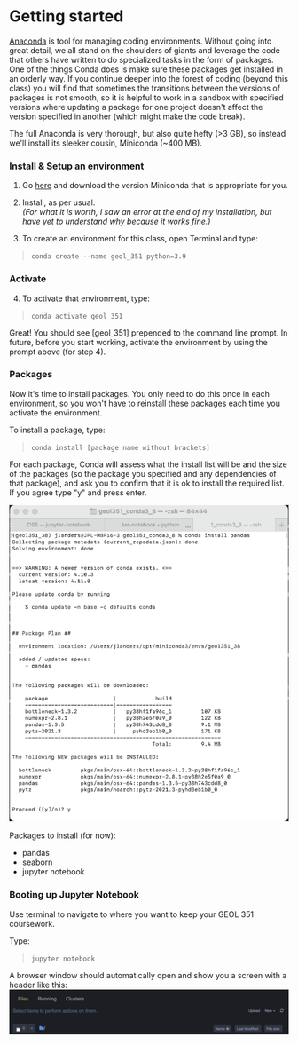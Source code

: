 # Getting started

[Anaconda](https://docs.conda.io/projects/conda/en/latest/) is tool for managing coding environments. Without going into great detail, we all stand on the shoulders of giants and leverage the code that others have written to do specialized tasks in the form of packages.  One of the things Conda does is make sure these packages get installed in an orderly way. If you continue deeper into the forest of coding (beyond this class) you will find that sometimes the transitions between the versions of packages is not smooth, so it is helpful to work in a sandbox with specified versions where updating a package for one project doesn't affect the version specified in another (which might make the code break). 

The full Anaconda is very thorough, but also quite hefty (>3 GB), so instead we'll install its sleeker cousin, Miniconda (~400 MB). 
### Install & Setup an environment
1. Go [here](https://docs.conda.io/en/latest/miniconda.html) and download the version Miniconda that is appropriate for you.

2. Install, as per usual.<br> 
_(For what it is worth, I saw an error at the end of my installation, but have yet to understand why because it works fine.)_

3. To create an environment for this class, open Terminal and type:
>```conda create --name geol_351 python=3.9```

### Activate
4. To activate that environment, type:
> ```conda activate geol_351```

Great!  You should see [geol_351] prepended to the command line prompt. In future, before you start working, activate the environment by using the prompt above (for step 4). 

### Packages
Now it's time to install packages.  You only need to do this once in each environment, so you won't have to reinstall these packages each time you activate the environment. 


To install a package, type:
>```conda install [package name without brackets]```

For each package, Conda will assess what the install list will be and the size of the packages (so the package you specified and any dependencies of that package), and ask you to confirm that it is ok to install the required list. If you agree type "y" and press enter.

![](https://github.com/jordanplanders/ODVx/blob/d0c2ef9c9fed707e5df266a02021d869880618ff/terminal_package_install_copy.png?v=4&s=100)


Packages to install (for now):
- pandas
- seaborn
- jupyter notebook

### Booting up Jupyter Notebook
Use terminal to navigate to where you want to keep your GEOL 351 coursework. 

Type: 
>```jupyter notebook```

A browser window should automatically open and show you a screen with a header like this:
![](jupyter_startup_header2.png)

